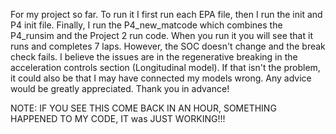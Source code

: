 For my project so far. To run it I first run each EPA file, then I run the init and P4 init file. Finally, I run the P4_new_matcode which combines the P4_runsim and the Project 2 run code.
When you run it you will see that it runs and completes 7 laps. However, the SOC doesn't change and the break check fails.
I believe the issues are in the regenerative breaking in the acceleration controls section (Longitudinal model).
If that isn't the problem, it could also be that I may have connected my models wrong.
Any advice would be greatly appreciated. Thank you in advance!

NOTE: IF YOU SEE THIS COME BACK IN AN HOUR, SOMETHING HAPPENED TO MY CODE, IT was JUST WORKING!!!
